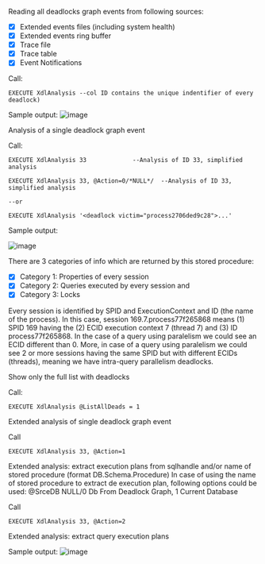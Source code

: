 Reading all deadlocks graph events from following sources: 
- [x] Extended events files (including system health)
- [x] Extended events ring buffer
- [x] Trace file
- [x] Trace table
- [x] Event Notifications
	
Call: 

`EXECUTE XdlAnalysis --col ID contains the unique indentifier of every deadlock)`
		
Sample output:
![image](https://user-images.githubusercontent.com/62909052/147558845-92173972-e5be-47d4-8a78-b09a3348eb05.png)		

Analysis of a single deadlock graph event

Call:

`EXECUTE XdlAnalysis 33				--Analysis of ID 33, simplified analysis`

`EXECUTE XdlAnalysis 33, @Action=0/*NULL*/	--Analysis of ID 33, simplified analysis`

`--or`

`EXECUTE XdlAnalysis '<deadlock victim="process2706ded9c28">...'`
	
Sample output:

![image](https://user-images.githubusercontent.com/62909052/148302678-547296a5-0818-478e-967a-45cbb1ae94ea.png)

There are 3 categories of info which are returned by this stored procedure:
- [x] Category 1: Properties of every session
- [x] Category 2: Queries executed by every session and   
- [x] Category 3: Locks 

Every session is identified by SPID and ExecutionContext and ID (the name of the process). In this case, session 169.7.process77f265868 means (1) SPID 169 having the (2) ECID execution context 7 (thread 7) and (3) ID process77f265868. In the case of a query using paralelism we could see an ECID different than 0. More, in case of a query using paralelism we could see 2 or more sessions having the same SPID but with different ECIDs (threads), meaning we have intra-query parallelism deadlocks.


Show only the full list with deadlocks

Call:
             
`EXECUTE XdlAnalysis @ListAllDeads = 1`       
        
Extended analysis of single deadlock graph event                  
   
Call

`EXECUTE XdlAnalysis 33, @Action=1`

Extended analysis: extract execution plans from sqlhandle and/or name of stored procedure (format DB.Schema.Procedure)
In case of using the name of stored procedure to extract de execution plan, following options could be used: @SrceDB NULL/0 Db From Deadlock Graph, 1 Current Database 
      
Call

`EXECUTE XdlAnalysis 33, @Action=2`

Extended analysis: extract query execution plans      
		
Sample output:
![image](https://user-images.githubusercontent.com/62909052/147571956-c929f37a-a090-4dd9-b258-600424deda9b.png)
